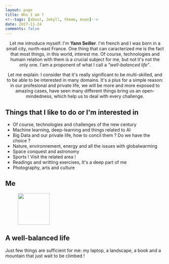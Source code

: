 ```yaml
---
layout: page
title: Who I am ? 
<!--tags: [about, Jekyll, theme, moon]-->
date: 2017-11-24
comments: false
---
```

    
<center> Let me introduce myself: I'm <strong>Yann Seiller</strong>. I'm french and I was born in a small city, north-east France. One thing that can caracterized me is the fact that most things, in this world, interest me. Of course, technologies and humain relation with them is a crucial subject for me, but not it's not the only one. I'am a proponent of what I call a <em>"well-balanced life"</em>.

 Let me explain: I consider that it's really significant to be multi-skilled, and to be able to be interested in many domains. It's a plus for a simple reason: in our profesional and private life, we will be more and more exposed to amazing cases, have seen many different things bring us an open-mindedness, which help us to deal with every challenge.</center>

## Things that I like to do or I'm interested in
* Of course, technologies and challenges of the new century
* Machine learning, deep-learning and things related to AI
* Big Data and our private life, how to concil them ? Do we have the choice ? 
* Nature, environnement, energy and all the issues with globalwarming
* Space conquest and astronomy
* Sports ! Visit the related area !
* Readings and writting exercises, It's a deep part of me
* Photography, arts and culture

## Me
<figure>
<img src="me.jpg" width="100" height="100">
</figure>

<!--
{% capture images %}
    https://cloud.githubusercontent.com/assets/754514/14509720/61c61058-01d6-11e6-93ab-0918515ecd56.png
    https://cloud.githubusercontent.com/assets/754514/14509716/61ac6c8e-01d6-11e6-879f-8308883de790.png
{% endcapture %}

{% include gallery images=images caption="Screenshots of Moon Theme" cols=2 %}

See a [live version of Moon](http://taylantatli.github.io/Moon) hosted on GitHub.-->

## A well-balanced life

Just few things are sufficient for me: my laptop, a landscape, a book and a mountain that just wait to be climbed ! 
